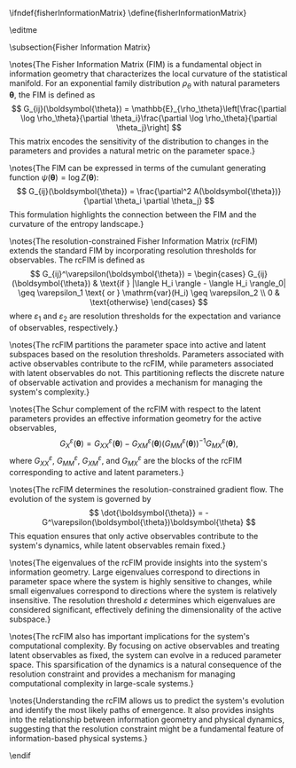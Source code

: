 \ifndef{fisherInformationMatrix}
\define{fisherInformationMatrix}

\editme

\subsection{Fisher Information Matrix}

\notes{The Fisher Information Matrix (FIM) is a fundamental object in information geometry that characterizes the local curvature of the statistical manifold. For an exponential family distribution $\rho_\theta$ with natural parameters $\boldsymbol{\theta}$, the FIM is defined as
$$
G_{ij}(\boldsymbol{\theta}) = \mathbb{E}_{\rho_\theta}\left[\frac{\partial \log \rho_\theta}{\partial \theta_i}\frac{\partial \log \rho_\theta}{\partial \theta_j}\right]
$$
This matrix encodes the sensitivity of the distribution to changes in the parameters and provides a natural metric on the parameter space.}

\notes{The FIM can be expressed in terms of the cumulant generating function $\psi(\boldsymbol{\theta}) = \log Z(\boldsymbol{\theta})$:
$$
G_{ij}(\boldsymbol{\theta}) = \frac{\partial^2 A(\boldsymbol{\theta})}{\partial \theta_i \partial \theta_j}
$$
This formulation highlights the connection between the FIM and the curvature of the entropy landscape.}

\notes{The resolution-constrained Fisher Information Matrix (rcFIM) extends the standard FIM by incorporating resolution thresholds for observables. The rcFIM is defined as
$$
G_{ij}^\varepsilon(\boldsymbol{\theta}) = \begin{cases}
G_{ij}(\boldsymbol{\theta}) & \text{if } |\langle H_i \rangle - \langle H_i \rangle_0| \geq \varepsilon_1 \text{ or } \mathrm{var}(H_i) \geq \varepsilon_2 \\
0 & \text{otherwise}
\end{cases}
$$
where $\varepsilon_1$ and $\varepsilon_2$ are resolution thresholds for the expectation and variance of observables, respectively.}

\notes{The rcFIM partitions the parameter space into active and latent subspaces based on the resolution thresholds. Parameters associated with active observables contribute to the rcFIM, while parameters associated with latent observables do not. This partitioning reflects the discrete nature of observable activation and provides a mechanism for managing the system's complexity.}

\notes{The Schur complement of the rcFIM with respect to the latent parameters provides an effective information geometry for the active observables,
$$
G_X^\varepsilon(\boldsymbol{\theta}) = G_{XX}^\varepsilon(\boldsymbol{\theta}) - G_{XM}^\varepsilon(\boldsymbol{\theta})(G_{MM}^\varepsilon(\boldsymbol{\theta}))^{-1}G_{MX}^\varepsilon(\boldsymbol{\theta}),
$$
where $G_{XX}^\varepsilon$, $G_{MM}^\varepsilon$, $G_{XM}^\varepsilon$, and $G_{MX}^\varepsilon$ are the blocks of the rcFIM corresponding to active and latent parameters.}

\notes{The rcFIM determines the resolution-constrained gradient flow. The evolution of the system is governed by
$$
\dot{\boldsymbol{\theta}} = -G^\varepsilon(\boldsymbol{\theta})\boldsymbol{\theta}
$$
This equation ensures that only active observables contribute to the system's dynamics, while latent observables remain fixed.}

\notes{The eigenvalues of the rcFIM provide insights into the system's information geometry. Large eigenvalues correspond to directions in parameter space where the system is highly sensitive to changes, while small eigenvalues correspond to directions where the system is relatively insensitive. The resolution threshold $\varepsilon$ determines which eigenvalues are considered significant, effectively defining the dimensionality of the active subspace.}

\notes{The rcFIM also has important implications for the system's computational complexity. By focusing on active observables and treating latent observables as fixed, the system can evolve in a reduced parameter space. This sparsification of the dynamics is a natural consequence of the resolution constraint and provides a mechanism for managing computational complexity in large-scale systems.}

\notes{Understanding the rcFIM allows us to predict the system's evolution and identify the most likely paths of emergence. It also provides insights into the relationship between information geometry and physical dynamics, suggesting that the resolution constraint might be a fundamental feature of information-based physical systems.}

\endif 

